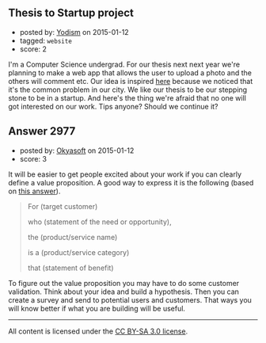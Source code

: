 ## Thesis to Startup project

- posted by: [Yodism](https://stackexchange.com/users/5388636/yodism) on 2015-01-12
- tagged: `website`
- score: 2

I'm a Computer Science undergrad. For our thesis next next year we're planning to make a web app that allows the user to upload a photo and the others will comment etc. Our idea is inspired  [here][1] because we noticed that it's the common problem in our city. We like our thesis to be our stepping stone to be in a startup. And here's the thing we're afraid that no one will got interested on our work. Tips anyone? Should we continue it? 


  [1]: https://www.thehunt.com/


## Answer 2977

- posted by: [Okyasoft](https://stackexchange.com/users/294248/okyasoft) on 2015-01-12
- score: 3

<p>It will be easier to get people excited about your work if you can clearly define a value proposition. A good way to express it is the following (based on <a href="https://startups.stackexchange.com/a/1797/318">this answer</a>).</p>

<blockquote>
  <p>For (target customer)</p>
  
  <p>who (statement of the need or opportunity),</p>
  
  <p>the (product/service name)</p>
  
  <p>is a (product/service category)</p>
  
  <p>that (statement of benefit)</p>
</blockquote>

<p>To figure out the value proposition you may have to do some customer validation. Think about your idea and build a hypothesis. Then you can create a survey and send to potential users and customers. That ways you will know better if what you are building will be useful. </p>




---

All content is licensed under the [CC BY-SA 3.0 license](https://creativecommons.org/licenses/by-sa/3.0/).
